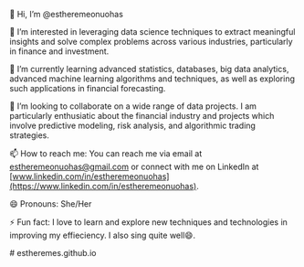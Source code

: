 👋 Hi, I’m @estheremeonuohas

👀 I’m interested in leveraging data science techniques to extract meaningful insights and solve complex problems across various industries, particularly in finance and investment.

🌱 I’m currently learning advanced statistics, databases, big data analytics, advanced machine learning algorithms and techniques, as well as exploring such applications in financial forecasting.

💞️ I’m looking to collaborate on a wide range of data projects. I am particularly enthusiatic about the financial industry and projects which involve predictive modeling, risk analysis, and algorithmic trading strategies.

📫 How to reach me: You can reach me via email at [estheremeonuohas@gmail.com](mailto:estheremeonuohas@gmail.com) or connect with me on LinkedIn at [www.linkedin.com/in/estheremeonuohas](https://www.linkedin.com/in/estheremeonuohas).

😄 Pronouns: She/Her

⚡ Fun fact: I love to learn and explore new techniques and technologies in improving my effieciency. I also sing quite well😄.
<!---
estheremeonuohas/estheremeonuohas is a ✨ special ✨ repository because its `README.md` (this file) appears on your GitHub profile.
You can click the Preview link to take a look at your changes.
---># estheremes.github.io
